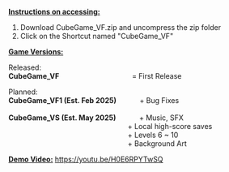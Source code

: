 **<ins> Instructions on accessing:</ins>**
1. Download CubeGame_VF.zip and uncompress the zip folder
2. Click on the Shortcut named "CubeGame_VF"


**<ins> Game Versions: </ins>**

Released: <br>
**CubeGame_VF** &emsp;&emsp;&emsp;&emsp;&emsp;&emsp;&emsp;&emsp;&emsp;&emsp;= First Release


Planned: <br>
**CubeGame_VF1 (Est. Feb 2025)**          &emsp;&emsp;&emsp;+ Bug Fixes <br> <br>
**CubeGame_VS (Est. May 2025)**           &emsp;&emsp;&emsp;+ Music, SFX <br>
                                          &emsp;&emsp;&emsp;&emsp;&emsp;&emsp;&emsp;&emsp;&emsp;&emsp;&emsp;&emsp;&emsp;&emsp;&emsp;&emsp;&nbsp;&nbsp;&nbsp;+ Local high-score saves <br>
                                          &emsp;&emsp;&emsp;&emsp;&emsp;&emsp;&emsp;&emsp;&emsp;&emsp;&emsp;&emsp;&emsp;&emsp;&emsp;&emsp;&nbsp;&nbsp;&nbsp;+ Levels 6 ~ 10 <br>
                                          &emsp;&emsp;&emsp;&emsp;&emsp;&emsp;&emsp;&emsp;&emsp;&emsp;&emsp;&emsp;&emsp;&emsp;&emsp;&emsp;&nbsp;&nbsp;&nbsp;+ Background Art <br>

**<ins> Demo Video:</ins>**
https://youtu.be/H0E6RPYTwSQ
